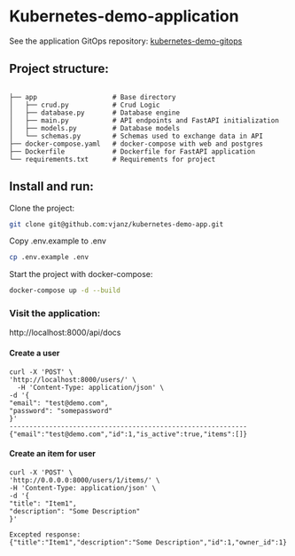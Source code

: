 # Kubernetes-demo-application
See the application GitOps repository: [kubernetes-demo-gitops](https://github.com/vjanz/kubernetes-demo-gitops)


## Project structure:

```

├── app                   # Base directory
│   ├── crud.py           # Crud Logic 
│   ├── database.py       # Database engine
│   ├── main.py           # API endpoints and FastAPI initialization
│   ├── models.py         # Database models
│   └── schemas.py        # Schemas used to exchange data in API
├── docker-compose.yaml   # docker-compose with web and postgres
├── Dockerfile            # Dockerfile for FastAPI application
└── requirements.txt      # Requirements for project
```

## Install and run:

Clone the project:

```bash
git clone git@github.com:vjanz/kubernetes-demo-app.git
```

Copy .env.example to .env

```bash
cp .env.example .env
```

Start the project with docker-compose:

```bash
docker-compose up -d --build
```

### Visit the application:

http://localhost:8000/api/docs

#### Create a user

```
curl -X 'POST' \
'http://localhost:8000/users/' \
  -H 'Content-Type: application/json' \
-d '{
"email": "test@demo.com",
"password": "somepassword"
}'
------------------------------------------------------------
{"email":"test@demo.com","id":1,"is_active":true,"items":[]}  
```

#### Create an item for user

```
curl -X 'POST' \
'http://0.0.0.0:8000/users/1/items/' \
-H 'Content-Type: application/json' \
-d '{
"title": "Item1",
"description": "Some Description"
}'

Excepted response:
{"title":"Item1","description":"Some Description","id":1,"owner_id":1} 
```
